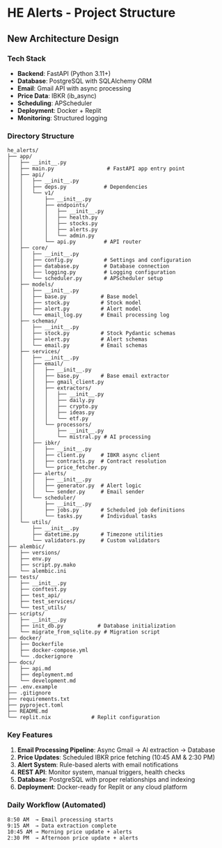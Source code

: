 # HE Alerts - Project Structure

## New Architecture Design

### Tech Stack
- **Backend**: FastAPI (Python 3.11+)
- **Database**: PostgreSQL with SQLAlchemy ORM
- **Email**: Gmail API with async processing
- **Price Data**: IBKR (ib_async)
- **Scheduling**: APScheduler
- **Deployment**: Docker + Replit
- **Monitoring**: Structured logging

### Directory Structure
```
he_alerts/
├── app/
│   ├── __init__.py
│   ├── main.py                 # FastAPI app entry point
│   ├── api/
│   │   ├── __init__.py
│   │   ├── deps.py            # Dependencies
│   │   └── v1/
│   │       ├── __init__.py
│   │       ├── endpoints/
│   │       │   ├── __init__.py
│   │       │   ├── health.py
│   │       │   ├── stocks.py
│   │       │   ├── alerts.py
│   │       │   └── admin.py
│   │       └── api.py         # API router
│   ├── core/
│   │   ├── __init__.py
│   │   ├── config.py          # Settings and configuration
│   │   ├── database.py        # Database connection
│   │   ├── logging.py         # Logging configuration
│   │   └── scheduler.py       # APScheduler setup
│   ├── models/
│   │   ├── __init__.py
│   │   ├── base.py           # Base model
│   │   ├── stock.py          # Stock model
│   │   ├── alert.py          # Alert model
│   │   └── email_log.py      # Email processing log
│   ├── schemas/
│   │   ├── __init__.py
│   │   ├── stock.py          # Stock Pydantic schemas
│   │   ├── alert.py          # Alert schemas
│   │   └── email.py          # Email schemas
│   ├── services/
│   │   ├── __init__.py
│   │   ├── email/
│   │   │   ├── __init__.py
│   │   │   ├── base.py       # Base email extractor
│   │   │   ├── gmail_client.py
│   │   │   ├── extractors/
│   │   │   │   ├── __init__.py
│   │   │   │   ├── daily.py
│   │   │   │   ├── crypto.py
│   │   │   │   ├── ideas.py
│   │   │   │   └── etf.py
│   │   │   └── processors/
│   │   │       ├── __init__.py
│   │   │       └── mistral.py # AI processing
│   │   ├── ibkr/
│   │   │   ├── __init__.py
│   │   │   ├── client.py     # IBKR async client
│   │   │   ├── contracts.py  # Contract resolution
│   │   │   └── price_fetcher.py
│   │   ├── alerts/
│   │   │   ├── __init__.py
│   │   │   ├── generator.py  # Alert logic
│   │   │   └── sender.py     # Email sender
│   │   └── scheduler/
│   │       ├── __init__.py
│   │       ├── jobs.py       # Scheduled job definitions
│   │       └── tasks.py      # Individual tasks
│   └── utils/
│       ├── __init__.py
│       ├── datetime.py       # Timezone utilities
│       └── validators.py     # Custom validators
├── alembic/
│   ├── versions/
│   ├── env.py
│   ├── script.py.mako
│   └── alembic.ini
├── tests/
│   ├── __init__.py
│   ├── conftest.py
│   ├── test_api/
│   ├── test_services/
│   └── test_utils/
├── scripts/
│   ├── __init__.py
│   ├── init_db.py           # Database initialization
│   └── migrate_from_sqlite.py # Migration script
├── docker/
│   ├── Dockerfile
│   ├── docker-compose.yml
│   └── .dockerignore
├── docs/
│   ├── api.md
│   ├── deployment.md
│   └── development.md
├── .env.example
├── .gitignore
├── requirements.txt
├── pyproject.toml
├── README.md
└── replit.nix             # Replit configuration
```

### Key Features
1. **Email Processing Pipeline**: Async Gmail → AI extraction → Database
2. **Price Updates**: Scheduled IBKR price fetching (10:45 AM & 2:30 PM)
3. **Alert System**: Rule-based alerts with email notifications
4. **REST API**: Monitor system, manual triggers, health checks
5. **Database**: PostgreSQL with proper relationships and indexing
6. **Deployment**: Docker-ready for Replit or any cloud platform

### Daily Workflow (Automated)
```
8:50 AM  → Email processing starts
9:15 AM  → Data extraction complete
10:45 AM → Morning price update + alerts
2:30 PM  → Afternoon price update + alerts
```